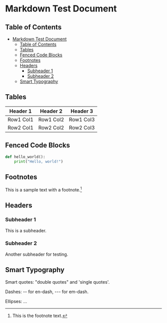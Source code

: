 
# Markdown Test Document

## Table of Contents
- [Markdown Test Document](#markdown-test-document)
  - [Table of Contents](#table-of-contents)
  - [Tables](#tables)
  - [Fenced Code Blocks](#fenced-code-blocks)
  - [Footnotes](#footnotes)
  - [Headers](#headers)
    - [Subheader 1](#subheader-1)
    - [Subheader 2](#subheader-2)
  - [Smart Typography](#smart-typography)

## Tables

| Header 1 | Header 2 | Header 3 |
| -------- | -------- | -------- |
| Row1 Col1 | Row1 Col2 | Row1 Col3 |
| Row2 Col1 | Row2 Col2 | Row2 Col3 |

## Fenced Code Blocks

```python
def hello_world():
    print("Hello, world!")
```

## Footnotes

This is a sample text with a footnote.[^1]

[^1]: This is the footnote text.

## Headers

### Subheader 1

This is a subheader.

### Subheader 2

Another subheader for testing.

## Smart Typography

Smart quotes: "double quotes" and 'single quotes'.

Dashes: -- for en-dash, --- for em-dash.

Ellipses: ...
